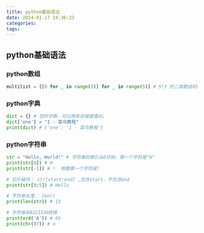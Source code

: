 ```yaml
---
title: python基础语法
date: 2024-01-17 14:36:23
categories:
tags:
---
```


## python基础语法

### python数组
``` python
multilist = [[0 for _ in range(3)] for _ in range(5)] # 5*3 的二维数组初始化为0

```

### python字典
```python
dict = {} # 空的字典，可以用来存储键值对。
dict['one'] = "1 - 菜鸟教程"
print(dict) # {'one': '1 - 菜鸟教程'}
```

### python字符串
```python
str = "Hello, World!" # 字符串的索引从0开始，第一个字符是"H"
print(str[0]) # H
print(str[-1]) # !  倒数第一个字符是! 

# 切片操作： str[start:end] ,包含start，不包含end
print(str[0:5]) # Hello

# 字符串长度： len()
print(len(str)) # 13

# 字符串和ASCII码转换
print(ord('A')) # 65
print(chr(97)) # a
```



